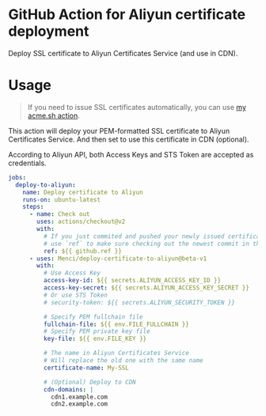 # GitHub Action for Aliyun certificate deployment

Deploy SSL certificate to Aliyun Certificates Service (and use in CDN).

# Usage

> If you need to issue SSL certificates automatically, you can use [my acme.sh action](https://github.com/marketplace/actions/issue-ssl-certificate).

This action will deploy your PEM-formatted SSL certificate to Aliyun Certificates Service. And then set to use this certificate in CDN (optional).

According to Aliyun API, both Access Keys and STS Token are accepted as credentials.

```yaml
jobs:
  deploy-to-aliyun:
    name: Deploy certificate to Aliyun
    runs-on: ubuntu-latest
    steps:
      - name: Check out
        uses: actions/checkout@v2
        with:
          # If you just commited and pushed your newly issued certificate to this repo in a previous job,
          # use `ref` to make sure checking out the newest commit in this job
          ref: ${{ github.ref }}
      - uses: Menci/deploy-certificate-to-aliyun@beta-v1
        with:
          # Use Access Key
          access-key-id: ${{ secrets.ALIYUN_ACCESS_KEY_ID }}
          access-key-secret: ${{ secrets.ALIYUN_ACCESS_KEY_SECRET }}
          # Or use STS Token
          # security-token: ${{ secrets.ALIYUN_SECURITY_TOKEN }}

          # Specify PEM fullchain file
          fullchain-file: ${{ env.FILE_FULLCHAIN }}
          # Specify PEM private key file
          key-file: ${{ env.FILE_KEY }}

          # The name in Aliyun Certificates Service
          # Will replace the old one with the same name
          certificate-name: My-SSL

          # (Optional) Deploy to CDN
          cdn-domains: |
            cdn1.example.com
            cdn2.example.com
```
